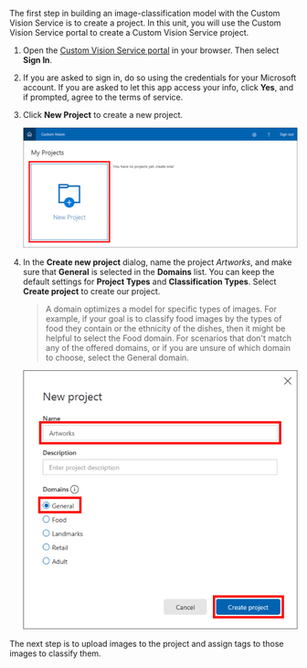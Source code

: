 The first step in building an image-classification model with the Custom Vision Service is to create a project. In this unit, you will use the Custom Vision Service portal to create a Custom Vision Service project.

1. Open the [Custom Vision Service portal](https://www.customvision.ai/?azure-portal=true) in your browser. Then select **Sign In**.

1. If you are asked to sign in, do so using the credentials for your Microsoft account. If you are asked to let this app access your info, click **Yes**, and if prompted, agree to the terms of service.

1. Click **New Project** to create a new project.

    ![Creating a Custom Vision Service project](../media/1-portal-click-new-project.png)

1. In the **Create new project** dialog, name the project *Artworks*, and make sure that **General** is selected in the **Domains** list. You can keep the default settings for **Project Types** and **Classification Types**. Select **Create project** to create our project.

    > A domain optimizes a model for specific types of images. For example, if your goal is to classify food images by the types of food they contain or the ethnicity of the dishes, then it might be helpful to select the Food domain. For scenarios that don't match any of the offered domains, or if you are unsure of which domain to choose, select the General domain.

   ![Creating a Custom Vision Service project](../media/1-portal-create-project.png)

The next step is to upload images to the project and assign tags to those images to classify them.